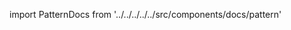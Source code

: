 ---
---

import PatternDocs from '../../../../../src/components/docs/pattern'

<PatternDocs pattern='bruce' />

